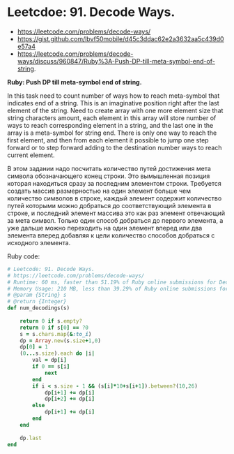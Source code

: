 # Leetcdoe: 91. Decode Ways.

- https://leetcode.com/problems/decode-ways/
- https://gist.github.com/lbvf50mobile/d45c3ddac62e2a3632aa5c439d0e57a4
- https://leetcode.com/problems/decode-ways/discuss/960847/Ruby%3A-Push-DP-till-meta-symbol-end-of-string.

**Ruby: Push DP till meta-symbol end of string.**

In this task need to count number of ways how to reach meta-symbol that indicates end of a string. This is an imaginative position right after the last element of the string. Need to create array with one more element size that string characters amount, each element in this array will store number of ways to reach corresponding element in a string, and the last one in the array is a meta-symbol for string end. There is only one way to reach the first element, and then from each element it possible to jump one step forward or to step forward adding to the destination number ways to reach current element.

В этом задании надо посчитать количество путей достижения мета символа обозначающего конец строки. Это вымышленная позиция которая находиться сразу за последним элементом строки. Требуется создать массив размерностью на один элемент больше чем количество символов в строке, каждый элемент содержит количество путей которыми можно добраться до соответствующий элемента в строке, и последний элемент массива это как раз элемент отвечающий за мета символ. Только один способ добраться до первого элемента, а уже дальше можно переходить на один элемент вперед или два элемента вперед добавляя к цели количество способов добраться с исходного элемента. 


Ruby code:
```Ruby
# Leetcode: 91. Decode Ways.
# https://leetcode.com/problems/decode-ways/
# Runtime: 60 ms, faster than 51.19% of Ruby online submissions for Decode Ways.
# Memory Usage: 210 MB, less than 39.29% of Ruby online submissions for Decode Ways.
# @param {String} s
# @return {Integer}
def num_decodings(s)
    
    return 0 if s.empty?
    return 0 if s[0] == ?0
    s = s.chars.map(&:to_i) 
    dp = Array.new(s.size+1,0)
    dp[0] = 1
    (0...s.size).each do |i|
        val = dp[i]
        if 0 == s[i]
            next
        end
        if i < s.size - 1 && (s[i]*10+s[i+1]).between?(10,26)
            dp[i+1] += dp[i]
            dp[i+2] += dp[i]
        else
            dp[i+1] += dp[i]
        end
    end
    
    dp.last
end
```